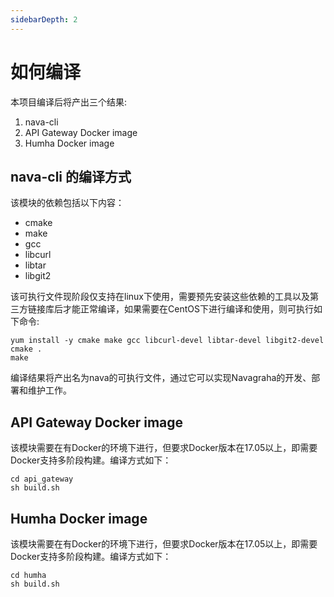 ```yaml
---
sidebarDepth: 2
---
```


# 如何编译

本项目编译后将产出三个结果:

1. nava-cli
2. API Gateway Docker image
3. Humha Docker image

## nava-cli 的编译方式

该模块的依赖包括以下内容：

* cmake
* make
* gcc
* libcurl
* libtar
* libgit2

该可执行文件现阶段仅支持在linux下使用，需要预先安装这些依赖的工具以及第三方链接库后才能正常编译，如果需要在CentOS下进行编译和使用，则可执行如下命令:
```
yum install -y cmake make gcc libcurl-devel libtar-devel libgit2-devel
cmake .
make
```
编译结果将产出名为nava的可执行文件，通过它可以实现Navagraha的开发、部署和维护工作。

## API Gateway Docker image

该模块需要在有Docker的环境下进行，但要求Docker版本在17.05以上，即需要Docker支持多阶段构建。编译方式如下：
```
cd api_gateway
sh build.sh
```

## Humha Docker image
该模块需要在有Docker的环境下进行，但要求Docker版本在17.05以上，即需要Docker支持多阶段构建。编译方式如下：
```
cd humha
sh build.sh
```
